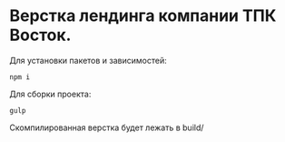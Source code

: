 # Верстка лендинга компании ТПК Восток.

Для установки пакетов и зависимостей:

```
npm i
```

Для сборки проекта: 

```
gulp
```
Скомпилированная верстка будет лежать в build/

